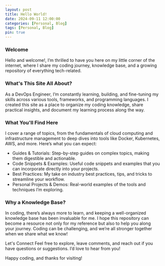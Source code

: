 ```yaml
---
layout: post
title: Hello World!
date: 2024-09-11 12:00:00 
categories: [Personal, Blog]
tags: [Personal, Blog]
pin: true
---
```


### Welcome

Hello and welcome!, I’m thrilled to have you here on my little corner of the internet, where I share my coding journey, knowledge base, and a growing repository of everything tech-related.

### What's This Site All About?
As a DevOps Engineer, I’m constantly learning, building, and fine-tuning my skills across various tools, frameworks, and programming languages. I created this site as a place to organize my coding knowledge, share practical insights, and document my learning process along the way.

### What You'll Find Here
I cover a range of topics, from the fundamentals of cloud computing and infrastructure management to deep dives into tools like Docker, Kubernetes, AWS, and more. Here’s what you can expect:

- Guides & Tutorials: Step-by-step guides on complex topics, making them digestible and actionable.
- Code Snippets & Examples: Useful code snippets and examples that you can incorporate directly into your projects.
- Best Practices: My take on industry best practices, tips, and tricks to streamline your workflow.
- Personal Projects & Demos: Real-world examples of the tools and techniques I’m exploring.

### Why a Knowledge Base?
In coding, there’s always more to learn, and keeping a well-organized knowledge base has been invaluable for me. I hope this repository can become a resource not only for my reference but also to help you along your journey. Coding can be challenging, and we’re all stronger together when we share what we know!

Let's Connect
Feel free to explore, leave comments, and reach out if you have questions or suggestions. I’d love to hear from you!

Happy coding, and thanks for visiting!